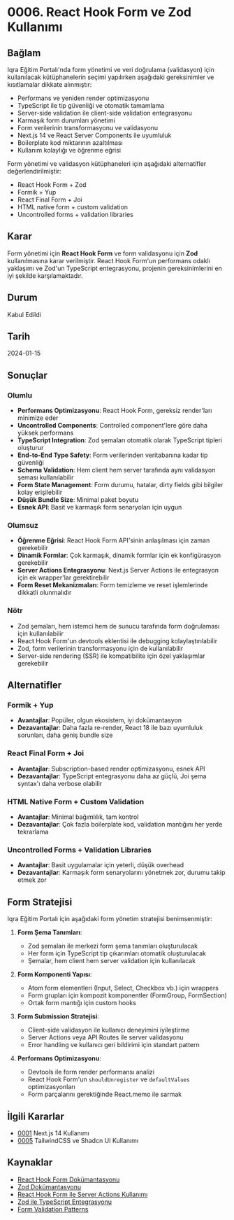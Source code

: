# 0006. React Hook Form ve Zod Kullanımı

## Bağlam

Iqra Eğitim Portalı'nda form yönetimi ve veri doğrulama (validasyon) için kullanılacak kütüphanelerin seçimi yapılırken aşağıdaki gereksinimler ve kısıtlamalar dikkate alınmıştır:

- Performans ve yeniden render optimizasyonu
- TypeScript ile tip güvenliği ve otomatik tamamlama
- Server-side validation ile client-side validation entegrasyonu
- Karmaşık form durumları yönetimi
- Form verilerinin transformasyonu ve validasyonu
- Next.js 14 ve React Server Components ile uyumluluk
- Boilerplate kod miktarının azaltılması
- Kullanım kolaylığı ve öğrenme eğrisi

Form yönetimi ve validasyon kütüphaneleri için aşağıdaki alternatifler değerlendirilmiştir:

- React Hook Form + Zod
- Formik + Yup
- React Final Form + Joi
- HTML native form + custom validation
- Uncontrolled forms + validation libraries

## Karar

Form yönetimi için **React Hook Form** ve form validasyonu için **Zod** kullanılmasına karar verilmiştir. React Hook Form'un performans odaklı yaklaşımı ve Zod'un TypeScript entegrasyonu, projenin gereksinimlerini en iyi şekilde karşılamaktadır.

## Durum

Kabul Edildi

## Tarih

2024-01-15

## Sonuçlar

### Olumlu

- **Performans Optimizasyonu**: React Hook Form, gereksiz render'ları minimize eder
- **Uncontrolled Components**: Controlled component'lere göre daha yüksek performans
- **TypeScript Integration**: Zod şemaları otomatik olarak TypeScript tipleri oluşturur
- **End-to-End Type Safety**: Form verilerinden veritabanına kadar tip güvenliği
- **Schema Validation**: Hem client hem server tarafında aynı validasyon şeması kullanılabilir
- **Form State Management**: Form durumu, hatalar, dirty fields gibi bilgiler kolay erişilebilir
- **Düşük Bundle Size**: Minimal paket boyutu
- **Esnek API**: Basit ve karmaşık form senaryoları için uygun

### Olumsuz

- **Öğrenme Eğrisi**: React Hook Form API'sinin anlaşılması için zaman gerekebilir
- **Dinamik Formlar**: Çok karmaşık, dinamik formlar için ek konfigürasyon gerekebilir
- **Server Actions Entegrasyonu**: Next.js Server Actions ile entegrasyon için ek wrapper'lar gerektirebilir
- **Form Reset Mekanizmaları**: Form temizleme ve reset işlemlerinde dikkatli olunmalıdır

### Nötr

- Zod şemaları, hem istemci hem de sunucu tarafında form doğrulaması için kullanılabilir
- React Hook Form'un devtools eklentisi ile debugging kolaylaştırılabilir
- Zod, form verilerinin transformasyonu için de kullanılabilir
- Server-side rendering (SSR) ile kompatibilite için özel yaklaşımlar gerekebilir

## Alternatifler

### Formik + Yup

- **Avantajlar**: Popüler, olgun ekosistem, iyi dokümantasyon
- **Dezavantajlar**: Daha fazla re-render, React 18 ile bazı uyumluluk sorunları, daha geniş bundle size

### React Final Form + Joi

- **Avantajlar**: Subscription-based render optimizasyonu, esnek API
- **Dezavantajlar**: TypeScript entegrasyonu daha az güçlü, Joi şema syntax'ı daha verbose olabilir

### HTML Native Form + Custom Validation

- **Avantajlar**: Minimal bağımlılık, tam kontrol
- **Dezavantajlar**: Çok fazla boilerplate kod, validation mantığını her yerde tekrarlama

### Uncontrolled Forms + Validation Libraries

- **Avantajlar**: Basit uygulamalar için yeterli, düşük overhead
- **Dezavantajlar**: Karmaşık form senaryolarını yönetmek zor, durumu takip etmek zor

## Form Stratejisi

Iqra Eğitim Portalı için aşağıdaki form yönetim stratejisi benimsenmiştir:

1. **Form Şema Tanımları**:
   - Zod şemaları ile merkezi form şema tanımları oluşturulacak
   - Her form için TypeScript tip çıkarımları otomatik oluşturulacak
   - Şemalar, hem client hem server validation için kullanılacak

2. **Form Komponenti Yapısı**:
   - Atom form elementleri (Input, Select, Checkbox vb.) için wrappers
   - Form grupları için kompozit komponentler (FormGroup, FormSection)
   - Ortak form mantığı için custom hooks

3. **Form Submission Stratejisi**:
   - Client-side validasyon ile kullanıcı deneyimini iyileştirme
   - Server Actions veya API Routes ile server validasyonu
   - Error handling ve kullanıcı geri bildirimi için standart pattern

4. **Performans Optimizasyonu**:
   - Devtools ile form render performansı analizi
   - React Hook Form'un `shouldUnregister` ve `defaultValues` optimizasyonları
   - Form parçalarını gerektiğinde React.memo ile sarmak

## İlgili Kararlar

- [0001](0001-nextjs-14-kullanimi.md) Next.js 14 Kullanımı
- [0005](0005-tailwindcss-ve-shadcn-ui-kullanimi.md) TailwindCSS ve Shadcn UI Kullanımı

## Kaynaklar

- [React Hook Form Dokümantasyonu](https://react-hook-form.com/)
- [Zod Dokümantasyonu](https://zod.dev/)
- [React Hook Form ile Server Actions Kullanımı](https://react-hook-form.com/advanced-usage#ServerSideRendering)
- [Zod ile TypeScript Entegrasyonu](https://github.com/colinhacks/zod#type-inference)
- [Form Validation Patterns](https://www.smashingmagazine.com/2022/09/frontend-form-validation-guide/)
